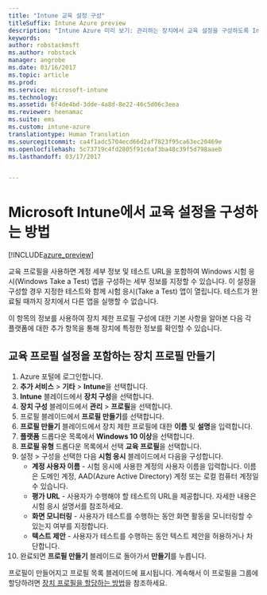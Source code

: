 ```yaml
---
title: "Intune 교육 설정 구성"
titleSuffix: Intune Azure preview
description: "Intune Azure 미리 보기: 관리하는 장치에서 교육 설정을 구성하도록 Intune을 사용하는 방법을 알아봅니다."
keywords: 
author: robstackmsft
ms.author: robstack
manager: angrobe
ms.date: 03/16/2017
ms.topic: article
ms.prod: 
ms.service: microsoft-intune
ms.technology: 
ms.assetid: 6f4de4bd-3dde-4a8d-8e22-46c5d06c3eea
ms.reviewer: heenamac
ms.suite: ems
ms.custom: intune-azure
translationtype: Human Translation
ms.sourcegitcommit: ca4f1adc5704ecd66d2af7823f95ca63ec20469e
ms.openlocfilehash: 5c73719c4fd2805f91c6af3ba48c39f5d798aaeb
ms.lasthandoff: 03/17/2017


---
```


# <a name="how-to-configure-education-settings-in-microsoft-intune"></a>Microsoft Intune에서 교육 설정을 구성하는 방법

[!INCLUDE[azure_preview](../includes/azure_preview.md)]

교육 프로필을 사용하면 계정 세부 정보 및 테스트 URL을 포함하여 Windows 시험 응시(Windows Take a Test) 앱을 구성하는 세부 정보를 지정할 수 있습니다. 이 설정을 구성할 경우 지정한 테스트와 함께 시험 응시(Take a Test) 앱이 열립니다. 테스트가 완료될 때까지 장치에서 다른 앱을 실행할 수 없습니다.

이 항목의 정보를 사용하여 장치 제한 프로필 구성에 대한 기본 사항을 알아본 다음 각 플랫폼에 대한 추가 항목을 통해 장치에 특정한 정보를 확인할 수 있습니다.

## <a name="create-a-device-profile-containing-education-profile-settings"></a>교육 프로필 설정을 포함하는 장치 프로필 만들기

1. Azure 포털에 로그인합니다.
2. **추가 서비스** > **기타** > **Intune**을 선택합니다.
3. **Intune** 블레이드에서 **장치 구성**을 선택합니다.
2. **장치 구성** 블레이드에서 **관리** > **프로필**을 선택합니다.
3. 프로필 블레이드에서 **프로필 만들기**를 선택합니다.
4. **프로필 만들기** 블레이드에서 장치 제한 프로필에 대한 **이름** 및 **설명**을 입력합니다.
5. **플랫폼** 드롭다운 목록에서 **Windows 10 이상**을 선택합니다.
6. **프로필 유형** 드롭다운 목록에서 선택 **교육 프로필**을 선택합니다. 
7. 설정 > 구성을 선택한 다음 **시험 응시** 블레이드에서 다음을 구성합니다.
    - **계정 사용자 이름** - 시험 응시에 사용한 계정의 사용자 이름을 입력합니다. 이름은 도메인 계정, AAD(Azure Active Directory) 계정 또는 로컬 컴퓨터 계정일 수 있습니다.
    - **평가 URL** - 사용자가 수행해야 할 테스트의 URL을 제공합니다. 자세한 내용은 시험 응시 설명서를 참조하세요.
    - **화면 모니터링** - 사용자가 테스트를 수행하는 동안 화면 활동을 모니터링할 수 있는지 여부를 지정합니다.
    - **텍스트 제안** - 사용자가 테스트를 수행하는 동안 텍스트 제안을 허용하거나 차단합니다.
8. 완료되면 **프로필 만들기** 블레이드로 돌아가서 **만들기**를 누릅니다.

프로필이 만들어지고 프로필 목록 블레이드에 표시됩니다.
계속해서 이 프로필을 그룹에 할당하려면 [장치 프로필을 할당하는 방법](how-to-assign-device-profiles.md)을 참조하세요.




